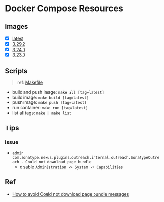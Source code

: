 # Docker Compose Resources

## Images

- [x] [latest](./latest/Dockerfile)
- [x] [3.29.2](./3.29.2/Dockerfile)
- [x] [3.24.0](./3.24.0/Dockerfile)
- [x] [3.23.0](./3.23.0/Dockerfile)

## Scripts

>ref: [Makefile](./Makefile)

- build and push image: `make all [tag=latest]`
- build image: `make build [tag=latest]`
- push image: `make push [tag=latest]`
- run container: `make run [tag=latest]`
- list all tags: `make | make list`

## Tips

### issue

- `admin com.sonatype.nexus.plugins.outreach.internal.outreach.SonatypeOutreach - Could not download page bundle`
  - disable `Administration -> System -> Capabilities`

## Ref

- [How to avoid Could not download page bundle messages](https://support.sonatype.com/hc/en-us/articles/213464978-How-to-avoid-Could-not-download-page-bundle-messages)
